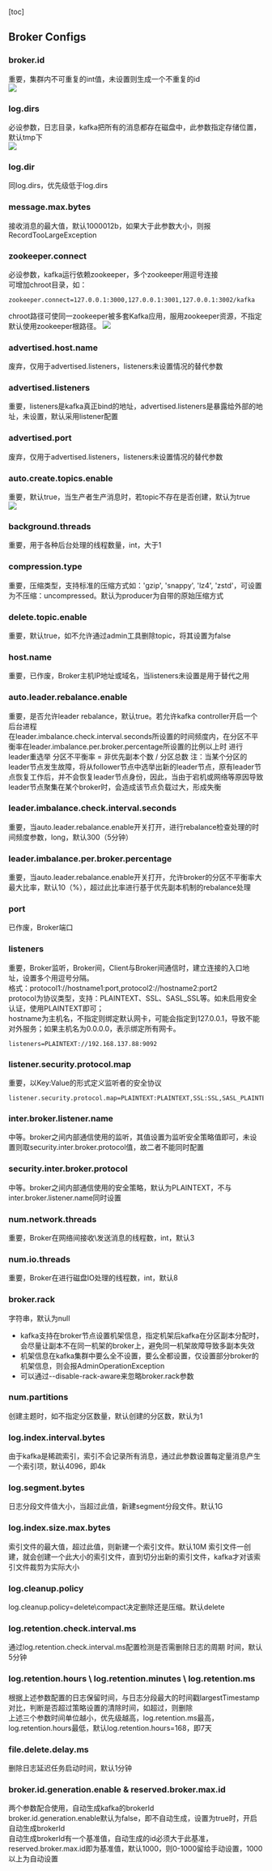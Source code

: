 [toc]
## Broker Configs
### broker.id
重要，集群内不可重复的int值，未设置则生成一个不重复的id   
![](pic/03Configuration/brokerid.png)

### log.dirs
必设参数，日志目录，kafka把所有的消息都存在磁盘中，此参数指定存储位置，默认tmp下   
![](pic/03Configuration/log.dirs.png)

### log.dir
同log.dirs，优先级低于log.dirs

### message.max.bytes
接收消息的最大值，默认1000012b，如果大于此参数大小，则报RecordTooLargeException

### zookeeper.connect
必设参数，kafka运行依赖zookeeper，多个zookeeper用逗号连接  
可增加chroot目录，如：
```
zookeeper.connect=127.0.0.1:3000,127.0.0.1:3001,127.0.0.1:3002/kafka
```
chroot路径可使同一zookeeper被多套Kafka应用，服用zookeeper资源，不指定默认使用zookeeper根路径。
![](pic/03Configuration/zookeeper.png)

### advertised.host.name
废弃，仅用于advertised.listeners，listeners未设置情况的替代参数

### advertised.listeners
重要，listeners是kafka真正bind的地址，advertised.listeners是暴露给外部的地址，未设置，默认采用listener配置

### advertised.port
废弃，仅用于advertised.listeners，listeners未设置情况的替代参数

### auto.create.topics.enable
重要，默认true，当生产者生产消息时，若topic不存在是否创建，默认为true   
![](pic/03Configuration/auto.create.topics.enable.png)

### background.threads
重要，用于各种后台处理的线程数量，int，大于1

### compression.type
重要，压缩类型，支持标准的压缩方式如：'gzip', 'snappy', 'lz4', 'zstd'，可设置为不压缩：uncompressed。默认为producer为自带的原始压缩方式

### delete.topic.enable
重要，默认true，如不允许通过admin工具删除topic，将其设置为false

### host.name
重要，已作废，Broker主机IP地址或域名，当listeners未设置是用于替代之用

### auto.leader.rebalance.enable
重要，是否允许leader rebalance，默认true。若允许kafka controller开启一个后台进程   
在leader.imbalance.check.interval.seconds所设置的时间频度内，在分区不平衡率在leader.imbalance.per.broker.percentage所设置的比例以上时
进行leader重选举
分区不平衡率 = 非优先副本个数 / 分区总数
注：当某个分区的leader节点发生故障，将从follower节点中选举出新的leader节点，原有leader节点恢复工作后，并不会恢复leader节点身份，因此，当由于宕机或网络等原因导致leader节点聚集在某个broker时，会造成该节点负载过大，形成失衡

### leader.imbalance.check.interval.seconds
重要，当auto.leader.rebalance.enable开关打开，进行rebalance检查处理的时间频度参数，long，默认300（5分钟）

### leader.imbalance.per.broker.percentage
重要，当auto.leader.rebalance.enable开关打开，允许broker的分区不平衡率大最大比率，默认10（%），超过此比率进行基于优先副本机制的rebalance处理

### port
已作废，Broker端口

### listeners
重要，Broker监听，Broker间，Client与Broker间通信时，建立连接的入口地址，设置多个用逗号分隔。   
格式：protocol1://hostname1:port,protocol2://hostname2:port2   
protocol为协议类型，支持：PLAINTEXT、SSL、SASL_SSL等。如未启用安全认证，使用PLAINTEXT即可；   
hostname为主机名，不指定则绑定默认网卡，可能会指定到127.0.0.1，导致不能对外服务；如果主机名为0.0.0.0，表示绑定所有网卡。   
```
listeners=PLAINTEXT://192.168.137.88:9092
```

### listener.security.protocol.map
重要，以Key:Value的形式定义监听者的安全协议   
```
listener.security.protocol.map=PLAINTEXT:PLAINTEXT,SSL:SSL,SASL_PLAINTEXT:SASL_PLAINTEXT,SASL_SSL:SASL_SSL 
```

### inter.broker.listener.name
中等。broker之间内部通信使用的监听，其值设置为监听安全策略值即可，未设置则取security.inter.broker.protocol值，故二者不能同时配置

### security.inter.broker.protocol
中等。broker之间内部通信使用的安全策略，默认为PLAINTEXT，不与inter.broker.listener.name同时设置

### num.network.threads
重要，Broker在网络间接收\发送消息的线程数，int，默认3

### num.io.threads
重要，Broker在进行磁盘IO处理的线程数，int，默认8

### broker.rack
字符串，默认为null
- kafka支持在broker节点设置机架信息，指定机架后kafka在分区副本分配时，会尽量让副本不在同一机架的broker上，避免同一机架故障导致多副本失效
- 机架信息在kafka集群中要么全不设置，要么全都设置，仅设置部分broker的机架信息，则会报AdminOperationException
- 可以通过--disable-rack-aware来忽略broker.rack参数

### num.partitions
创建主题时，如不指定分区数量，默认创建的分区数，默认为1


### log.index.interval.bytes
由于kafka是稀疏索引，索引不会记录所有消息，通过此参数设置每定量消息产生一个索引项，默认4096，即4k

### log.segment.bytes
日志分段文件值大小，当超过此值，新建segment分段文件。默认1G

### log.index.size.max.bytes
索引文件的最大值，超过此值，则新建一个索引文件。默认10M
索引文件一创建，就会创建一个此大小的索引文件，直到切分出新的索引文件，kafka才对该索引文件裁剪为实际大小

### log.cleanup.policy
log.cleanup.policy=delete\compact决定删除还是压缩。默认delete

### log.retention.check.interval.ms
通过log.retention.check.interval.ms配置检测是否需删除日志的周期 时间，默认5分钟

### log.retention.hours \ log.retention.minutes \ log.retention.ms
根据上述参数配置的日志保留时间，与日志分段最大的时间戳largestTimestamp对比，判断是否超过策略设置的清除时间，如超过，则删除   
上述三个参数时间单位越小，优先级越高，log.retention.ms最高，log.retention.hours最低，默认log.retention.hours=168，即7天

### file.delete.delay.ms
删除日志延迟任务启动时间，默认1分钟

### broker.id.generation.enable & reserved.broker.max.id
两个参数配合使用，自动生成kafka的brokerId   
broker.id.generation.enable默认为false，即不自动生成，设置为true时，开启自动生成brokerId   
自动生成brokerId有一个基准值，自动生成的id必须大于此基准，reserved.broker.max.id即为基准值，默认1000，则0-1000留给手动设置，1000以上为自动设置   

